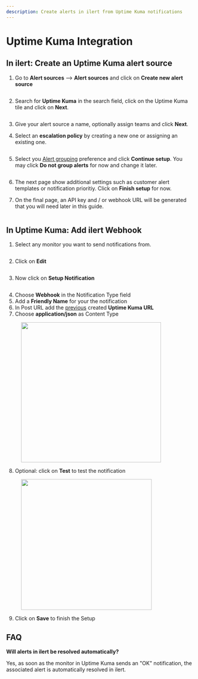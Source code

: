 ```yaml
---
description: Create alerts in ilert from Uptime Kuma notifications
---
```


# Uptime Kuma Integration

## In ilert: Create an Uptime Kuma alert source

1. Go to **Alert sources** --> **Alert sources** and click on **Create new alert source**

<figure><img src="../.gitbook/assets/Screenshot 2023-08-28 at 10.21.10.png" alt=""><figcaption></figcaption></figure>

2. Search for **Uptime Kuma** in the search field, click on the Uptime Kuma tile and click on **Next**.&#x20;

<figure><img src="../.gitbook/assets/Screenshot 2023-08-28 at 10.24.23.png" alt=""><figcaption></figcaption></figure>

3. Give your alert source a name, optionally assign teams and click **Next**.
4.  Select an **escalation policy** by creating a new one or assigning an existing one.

    <figure><img src="../.gitbook/assets/Screenshot 2023-08-28 at 11.37.47.png" alt=""><figcaption></figcaption></figure>
5.  Select you [Alert grouping](../alerting/alert-sources.md#alert-grouping) preference and click **Continue setup**. You may click **Do not group alerts** for now and change it later.&#x20;

    <figure><img src="../.gitbook/assets/Screenshot 2023-08-28 at 11.38.24.png" alt=""><figcaption></figcaption></figure>
6. The next page show additional settings such as customer alert templates or notification prioritiy. Click on **Finish setup** for now.
7.  On the final page, an API key and / or webhook URL will be generated that you will need later in this guide.

    <figure><img src="../.gitbook/assets/Screenshot 2023-08-28 at 11.47.34 (1).png" alt=""><figcaption></figcaption></figure>

## In Uptime Kuma: Add ilert Webhook

1. Select any monitor you want to send notifications from.

<figure><img src="../.gitbook/assets/3 (2) (1).png" alt=""><figcaption></figcaption></figure>

2. Click on **Edit**

<figure><img src="../.gitbook/assets/4 (2).png" alt=""><figcaption></figcaption></figure>

3. Now click on **Setup Notification**

<figure><img src="../.gitbook/assets/5 (2) (1).png" alt=""><figcaption></figcaption></figure>

4. Choose **Webhook** in the Notification Type field
5. Add a **Friendly Name** for your the notification
6. In Post URL add the [previous](uptime-kuma.md#in-ilert-create-uptime-kuma-alert-source) created **Uptime Kuma URL**
7. Choose **application/json** as Content Type

<figure><img src="../.gitbook/assets/6 (3).png" alt="" width="375"><figcaption></figcaption></figure>

8. Optional: click on **Test** to test the notification

<figure><img src="../.gitbook/assets/7 (2).png" alt="" width="350"><figcaption></figcaption></figure>

9. Click on **Save** to finish the Setup

## FAQ

**Will alerts in ilert be resolved automatically?**

Yes, as soon as the monitor in Uptime Kuma sends an "OK" notification, the associated alert is automatically resolved in ilert.
